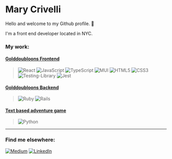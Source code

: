 # Mary Crivelli 
Hello and welcome to my Github profile. 👋

I'm a front end developer located in NYC. 

### My work:

#### [Golddoubloons Frontend](https://github.com/marycriv/goldoubloons-frontend-2022)

> ![React](https://img.shields.io/badge/react-%2320232a.svg?style=for-the-badge&logo=react&logoColor=%2361DAFB) ![JavaScript](https://img.shields.io/badge/javascript-%23323330.svg?style=for-the-badge&logo=javascript&logoColor=%23F7DF1E) ![TypeScript](https://img.shields.io/badge/typescript-%23007ACC.svg?style=for-the-badge&logo=typescript&logoColor=white) ![MUI](https://img.shields.io/badge/MUI-%230081CB.svg?style=for-the-badge&logo=mui&logoColor=white) ![HTML5](https://img.shields.io/badge/html5-%23E34F26.svg?style=for-the-badge&logo=html5&logoColor=white) ![CSS3](https://img.shields.io/badge/css3-%231572B6.svg?style=for-the-badge&logo=css3&logoColor=white) ![Testing-Library](https://img.shields.io/badge/-TestingLibrary-%23E33332?style=for-the-badge&logo=testing-library&logoColor=white) ![Jest](https://img.shields.io/badge/-jest-%23C21325?style=for-the-badge&logo=jest&logoColor=white)

#### [Golddoubloons Backend](https://github.com/marycriv/jeff-goldoubloons-backend-2022)
> ![Ruby](https://img.shields.io/badge/ruby-%23CC342D.svg?style=for-the-badge&logo=ruby&logoColor=white) ![Rails](https://img.shields.io/badge/rails-%23CC0000.svg?style=for-the-badge&logo=ruby-on-rails&logoColor=white)

#### [Text based adventure game](https://github.com/marycriv/text-based-adventure-game)
> ![Python](https://img.shields.io/badge/python-3670A0?style=for-the-badge&logo=python&logoColor=ffdd54)

---

### Find me elsewhere:
[![Medium](https://img.shields.io/badge/Medium-12100E?style=for-the-badge&logo=medium&logoColor=white)](https://medium.com/@marycriv) [![LinkedIn](https://img.shields.io/badge/linkedin-%230077B5.svg?style=for-the-badge&logo=linkedin&logoColor=white)](https://www.linkedin.com/in/mary-crivelli/)
